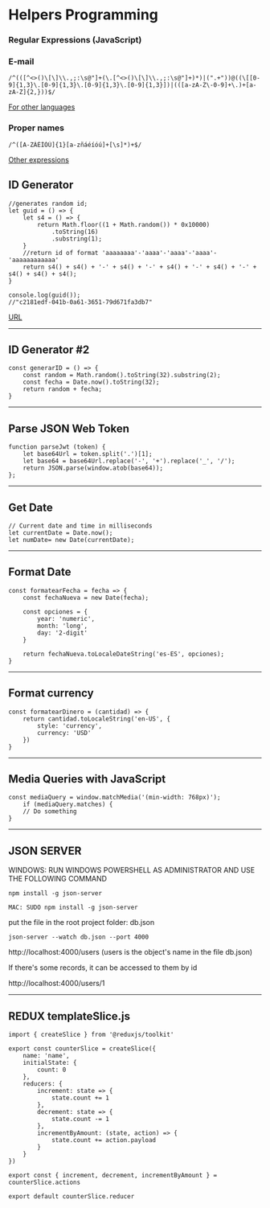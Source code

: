 # **Helpers Programming**

### **Regular Expressions (JavaScript)**

### E-mail

    /^(([^<>()\[\]\\.,;:\s@"]+(\.[^<>()\[\]\\.,;:\s@"]+)*)|(".+"))@((\[[0-9]{1,3}\.[0-9]{1,3}\.[0-9]{1,3}\.[0-9]{1,3}])|(([a-zA-Z\-0-9]+\.)+[a-zA-Z]{2,}))$/

[For other languages](https://emailregex.com/)

### Proper names

    /^([A-ZÁÉÍÓÚ]{1}[a-zñáéíóú]+[\s]*)+$/

[Other expressions](https://aprende-web.net/javascript/js13_3.php)

## **ID Generator**

    //generates random id;
    let guid = () => {
        let s4 = () => {
            return Math.floor((1 + Math.random()) * 0x10000)
                .toString(16)
                .substring(1);
        }
        //return id of format 'aaaaaaaa'-'aaaa'-'aaaa'-'aaaa'-'aaaaaaaaaaaa'
        return s4() + s4() + '-' + s4() + '-' + s4() + '-' + s4() + '-' + s4() + s4() + s4();
    }

    console.log(guid());
    //"c2181edf-041b-0a61-3651-79d671fa3db7"

[URL](https://learnersbucket.com/examples/javascript/unique-id-generator-in-javascript/#:~:text=Javascript%20does%20not%20have%20any,to%20generate%20unique%20random%20ids)

---

## **ID Generator #2**

    const generarID = () => {
        const random = Math.random().toString(32).substring(2);
        const fecha = Date.now().toString(32);
        return random + fecha;
    }

---

## **Parse JSON Web Token**

    function parseJwt (token) {
        let base64Url = token.split('.')[1];
        let base64 = base64Url.replace('-', '+').replace('_', '/');
        return JSON.parse(window.atob(base64));
    };

---

## **Get Date**

    // Current date and time in milliseconds
    let currentDate = Date.now();
    let numDate= new Date(currentDate);

---

## **Format Date**

    const formatearFecha = fecha => {
        const fechaNueva = new Date(fecha);

        const opciones = {
            year: 'numeric',
            month: 'long',
            day: '2-digit'
        }

        return fechaNueva.toLocaleDateString('es-ES', opciones);
    }

---

## **Format currency**

    const formatearDinero = (cantidad) => {
        return cantidad.toLocaleString('en-US', {
            style: 'currency',
            currency: 'USD'
        })
    }

---

## **Media Queries with JavaScript**

    const mediaQuery = window.matchMedia('(min-width: 768px)');
        if (mediaQuery.matches) {
        // Do something
    }

---

## **JSON SERVER**

WINDOWS: RUN WINDOWS POWERSHELL AS ADMINISTRATOR AND USE THE FOLLOWING COMMAND

    npm install -g json-server

    MAC: SUDO npm install -g json-server

put the file in the root project folder: db.json

    json-server --watch db.json --port 4000

http://localhost:4000/users (users is the object's name in the file db.json)

If there's some records, it can be accessed to them by id

http://localhost:4000/users/1

---

## **REDUX templateSlice.js**

    import { createSlice } from '@reduxjs/toolkit'

    export const counterSlice = createSlice({
        name: 'name',
        initialState: {
            count: 0
        },
        reducers: {
            increment: state => {
                state.count += 1
            },
            decrement: state => {
                state.count -= 1
            },
            incrementByAmount: (state, action) => {
                state.count += action.payload
            }
        }
    })

    export const { increment, decrement, incrementByAmount } = counterSlice.actions

    export default counterSlice.reducer
